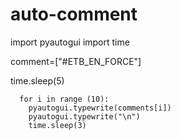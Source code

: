 # auto-comment
import pyautogui
import time


comment=["#ETB_EN_FORCE"]

time.sleep(5)

      for i in range (10):
        pyautogui.typewrite(comments[i])
        pyautogui.typewrite("\n")
        time.sleep(3)
